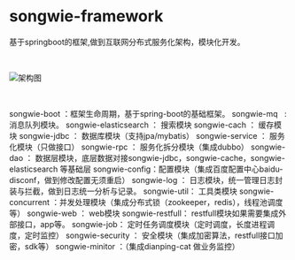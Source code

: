 # songwie-framework
基于springboot的框架,做到互联网分布式服务化架构，模块化开发。


<p>
	<br />
</p>
<p>
	<img src="https://github.com/songwie/songwie-framework/blob/master/%E5%9F%BA%E7%A1%80%E6%A1%86%E6%9E%B6%E5%8C%85%E5%9B%BE.png" alt="架构图" /> 
</p>
<p>
	<br />

songwie-boot ：框架生命周期，基于spring-boot的基础框架。
songwie-mq   : 消息队列模块。
songwie-elasticsearch ： 搜索模块
songwie-cach ： 缓存模块
songwie-jdbc ： 数据库模块（支持jpa/mybatis）
songwie-service ： 服务化模块（只做接口）
songwie-rpc ： 服务化拆分模块（集成dubbo）
songwie-dao ： 数据层模块，底层数据对接songwie-jdbc，songwie-cache，songwie-elasticsearch 等基础层
songwie-config：配置模块（集成百度配置中心baidu-disconf，做到修改配置无须重启）
songwie-log ： 日志模块，统一管理日志封装与拦截，做到日志统一分析与记录。
songwie-util： 工具类模块
songwie-concurrent ：并发处理模块（集成分布式锁（zookeeper，redis），线程池调度等）
songwie-web ： web模块
songwie-restfull： restfull模块如果需要集成外部接口，app等。
songwie-job： 定时任务调度模块（定时调度，长度进程调度，定时监控）
songwie-security ： 安全模块（集成加密算法，restfull接口加密，sdk等）
songwie-minitor ：（集成dianping-cat 做业务监控）

